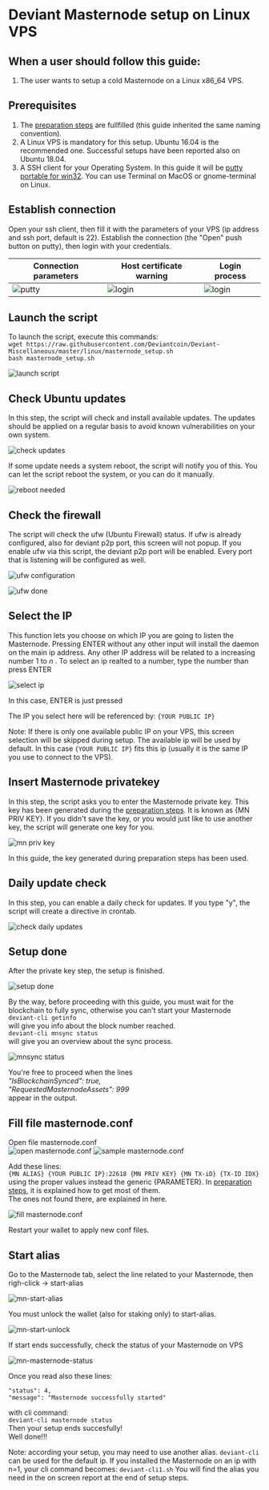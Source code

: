 # Deviant Masternode setup on Linux VPS
## When a user should follow this guide:
1. The user wants to setup a cold Masternode on a Linux x86_64 VPS.

## Prerequisites
1. The [preparation steps](/common/Preparation-steps-for-MN.md) are fullfilled (this guide inherited the same naming convention).
2. A Linux VPS is mandatory for this setup. Ubuntu 16.04 is the recommended one. Successful setups have been reported also on Ubuntu 18.04.
3. A SSH client for your Operating System. In this guide it will be [putty portable for win32](https://the.earth.li/~sgtatham/putty/latest/w32/putty.exe). You can use Terminal on MacOS or gnome-terminal on Linux.

## Establish connection
Open your ssh client, then fill it with the parameters of your VPS (ip address and ssh port, default is 22).
Establish the connection (the "Open" push button on putty), then login with your credentials.<br />

Connection parameters | Host certificate warning | Login process
--------------------- | ----------------------- | ------------- 
![putty](/images/putty-connection.png) | ![login](/images/putty-security.png) | ![login](/images/putty-login.png)

## Launch the script
To launch the script, execute this commands:<br />
`wget https://raw.githubusercontent.com/Deviantcoin/Deviant-Miscellaneous/master/linux/masternode_setup.sh`<br />
`bash masternode_setup.sh`

![launch script](/images/launch-script.png)

## Check Ubuntu updates
In this step, the script will check and install available updates. The updates should be applied on a regular basis to avoid known vulnerabilities on your own system.<br />

![check updates](/images/mn-checking-os-updates.png)

If some update needs a system reboot, the script will notify you of this. You can let the script reboot the system, or you can do it manually.<br />

![reboot needed](/images/mn-reboot-needed.png)

## Check the firewall
The script will check the ufw (Ubuntu Firewall) status.
If ufw is already configured, also for deviant p2p port, this screen will not popup.
If you enable ufw via this script, the deviant p2p port will be enabled. Every port that is listening will be configured as well.

![ufw configuration](/images/mn-firewall-disabled.png)

![ufw done](/images/mn-firewall-enabled.png)

## Select the IP
This function lets you choose on which IP you are going to listen the Masternode.
Pressing ENTER without any other input will install the daemon on the main ip address. Any other IP address will be related to a increasing number 1 to _n_ . To select an ip realted to a number, type the number than press ENTER

![select ip](/images/mn-select-ip.png)

In this case, ENTER is just pressed<br />

The IP you select here will be referenced by:
`{YOUR PUBLIC IP}`

Note: If there is only one available public IP on your VPS, this screen selection will be skipped during setup. The available ip will be used by default. In this case `{YOUR PUBLIC IP}` fits this ip (usually it is the same IP you use to connect to the VPS).

## Insert Masternode privatekey
In this step, the script asks you to enter the Masternode private key. This key has been generated during the [preparation steps](/common/Preparation-steps-for-MN.md). It is known as {MN PRIV KEY}. If you didn't save the key, or you would just like to use another key, the script will generate one key for you.

![mn priv key](/images/mn-priv-key.png)

In this guide, the key generated during preparation steps has been used.

## Daily update check
In this step, you can enable a daily check for updates. If you type "y", the script will create a directive in crontab.

![check daily updates](/images/mn-updates.png)

## Setup done
After the private key step, the setup is finished.

![setup done](/images/mn-setup-done.png)

By the way, before proceeding with this guide, you must wait for the blockchain to fully sync, otherwise you can't start your Masternode<br />
```deviant-cli getinfo```<br />
will give you info about the block number reached.<br />
```deviant-cli mnsync status```<br />
will give you an overview about the sync process.<br />

![mnsync status](/images/mn-mnsync-status.png)

You're free to proceed when the lines<br />
_"IsBlockchainSynced": true,_<br />
_"RequestedMasternodeAssets": 999_<br />
appear in the output.

## Fill file masternode.conf
Open file masternode.conf<br />
![open masternode.conf](/images/edit-masternode-conf.png)
![sample masternode.conf](/images/sample-masternode-conf.png)

Add these lines:<br />
```{MN ALIAS} {YOUR PUBLIC IP}:22618 {MN PRIV KEY} {MN TX-iD} {TX-ID IDX}```<br />
using the proper values instead the generic {PARAMETER}.
In [preparation steps](/common/Preparation-steps-for-MN.md), it is explained how to get most of them.<br />
The ones not found there, are explained in here.<br />

![fill masternode.conf](/images/mn-fill-masternode-conf.png)

Restart your wallet to apply new conf files.

## Start alias
Go to the Masternode tab, select the line related to your Masternode, then righ-click -> start-alias<br />

![mn-start-alias](/images/mn-start-alias.png)

You must unlock the wallet (also for staking only) to start-alias.<br />

![mn-start-unlock](/images/mn-start-unlock.png)

If start ends successfully, check the status of your Masternode on VPS<br />

![mn-masternode-status](/images/mn-masternode-status.png)

Once you read also these lines:<br />
```
"status": 4,
"message": "Masternode successfully started"
```
with cli command:<br />
```deviant-cli masternode status```<br />
Then your setup ends succesfully!<br />
Well done!!!<br />

Note: according your setup, you may need to use another alias. `deviant-cli` can be used for the default ip. If you installed the Masternode on an ip with n=1, your cli command becomes: ```deviant-cli1.sh```
You will find the alias you need in the on screen report at the end of setup steps.

